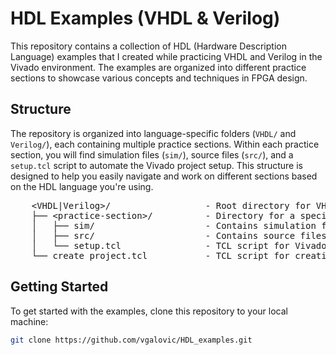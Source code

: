 HDL Examples (VHDL & Verilog)
=============================

This repository contains a collection of HDL (Hardware Description Language) examples that I created while practicing VHDL and Verilog in the Vivado environment. The examples are organized into different practice sections to showcase various concepts and techniques in FPGA design.

## Structure

The repository is organized into language-specific folders (`VHDL/` and `Verilog/`), each containing multiple practice sections. Within each practice section, you will find simulation files (`sim/`), source files (`src/`), and a `setup.tcl` script to automate the Vivado project setup. This structure is designed to help you easily navigate and work on different sections based on the HDL language you're using.

<pre>
    &lt;VHDL|Verilog&gt;/                  - Root directory for VHDL or Verilog examples  
    ├── &lt;practice-section&gt;/          - Directory for a specific practice section  
    │   ├── sim/                     - Contains simulation files for the practice section  
    │   ├── src/                     - Contains source files for the practice section  
    │   └── setup.tcl                - TCL script for Vivado project setup
    └── create_project.tcl           - TCL script for creating a new Vivado project
</pre>

## Getting Started

To get started with the examples, clone this repository to your local machine:

```bash
git clone https://github.com/vgalovic/HDL_examples.git


